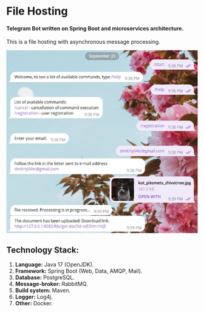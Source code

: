 # File Hosting

#### Telegram Bot written on Spring Boot and microservices architecture.
This is a file hosting with asynchronous message processing.

![bot_example.jpg](additional_materials%2Fbot_example.jpg)

## Technology Stack:
1. **Language:** Java 17 (OpenJDK).
2. **Framework:** Spring Boot (Web, Data, AMQP, Mail).
3. **Database:** PostgreSQL.
4. **Message-broker:** RabbitMQ.
5. **Build system:** Maven.
6. **Logger:** Log4j.
7. **Other:** Docker.

